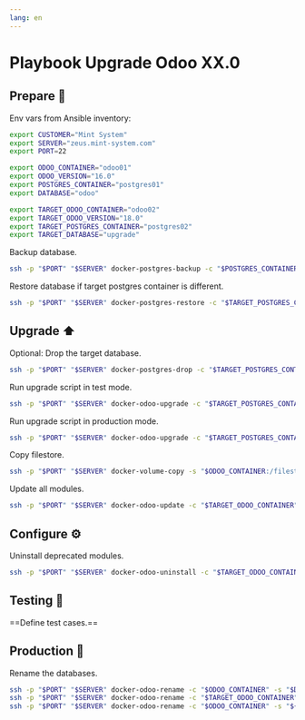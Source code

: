 ```yaml
---
lang: en
---
```

# Playbook Upgrade Odoo XX.0

## Prepare 📝

Env vars from Ansible inventory:

```bash
export CUSTOMER="Mint System"
export SERVER="zeus.mint-system.com"
export PORT=22

export ODOO_CONTAINER="odoo01"
export ODOO_VERSION="16.0"
export POSTGRES_CONTAINER="postgres01"
export DATABASE="odoo"

export TARGET_ODOO_CONTAINER="odoo02"
export TARGET_ODOO_VERSION="18.0"
export TARGET_POSTGRES_CONTAINER="postgres02"
export TARGET_DATABASE="upgrade"
```

Backup database.

```bash
ssh -p "$PORT" "$SERVER" docker-postgres-backup -c "$POSTGRES_CONTAINER" -d "$DATABASE"
```

Restore database if target postgres container is different.

```bash
ssh -p "$PORT" "$SERVER" docker-postgres-restore -c "$TARGET_POSTGRES_CONTAINER" -d "$DATABASE" -f "/var/tmp/$POSTGRES_CONTAINER/$DATABASE.sql"
```

## Upgrade ⬆️

Optional: Drop the target database.

```bash
ssh -p "$PORT" "$SERVER" docker-postgres-drop -c "$TARGET_POSTGRES_CONTAINER" -d "$TARGET_DATABASE"
```

Run upgrade script in test mode.

```bash
ssh -p "$PORT" "$SERVER" docker-odoo-upgrade -c "$TARGET_POSTGRES_CONTAINER" -h "$TARGET_POSTGRES_CONTAINER" -d "$DATABASE" -s "$ODOO_VERSION" -n "$TARGET_DATABASE" -t "$TARGET_ODOO_VERSION"
```

Run upgrade script in production mode.

```bash
ssh -p "$PORT" "$SERVER" docker-odoo-upgrade -c "$TARGET_POSTGRES_CONTAINER" -h "$TARGET_POSTGRES_CONTAINER" -d "$DATABASE" -s "$ODOO_VERSION" -n "$TARGET_DATABASE" -t "$TARGET_ODOO_VERSION" -m production
```

Copy filestore.

```bash
ssh -p "$PORT" "$SERVER" docker-volume-copy -s "$ODOO_CONTAINER:/filestore/$DATABASE" -t "$TARGET_ODOO_CONTAINER:/filestore/$TARGET_DATABASE" -f
```

Update all modules.

```bash
ssh -p "$PORT" "$SERVER" docker-odoo-update -c "$TARGET_ODOO_CONTAINER" -d "$TARGET_DATABASE" -u base
```

## Configure ⚙️

Uninstall deprecated modules.

```bash
ssh -p "$PORT" "$SERVER" docker-odoo-uninstall -c "$TARGET_ODOO_CONTAINER" -d "$TARGET_DATABASE" -u auth_impersonate_user
```

## Testing 🔬

==Define test cases.==

## Production 🚀

Rename the databases.

```bash
ssh -p "$PORT" "$SERVER" docker-odoo-rename -c "$ODOO_CONTAINER" -s "$DATABASE" -t "${DATABASE}-tmp"
ssh -p "$PORT" "$SERVER" docker-odoo-rename -c "$TARGET_ODOO_CONTAINER" -s "$TARGET_DATABASE" -t "$DATABASE"
ssh -p "$PORT" "$SERVER" docker-odoo-rename -c "$ODOO_CONTAINER" -s "${DATABASE}-tmp" -t "$TARGET_DATABASE"
```